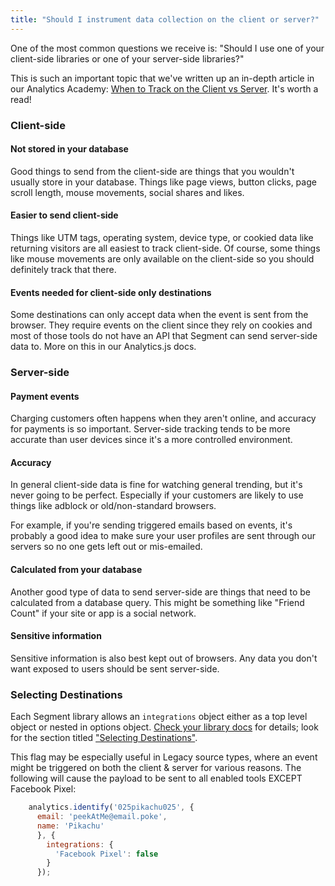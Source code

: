 ```yaml
---
title: "Should I instrument data collection on the client or server?"
---
```


One of the most common questions we receive is: "Should I use one of your client-side libraries or one of your server-side libraries?"

This is such an important topic that we've written up an in-depth article in our Analytics Academy: [When to Track on the Client vs Server](https://segment.com/academy/collecting-data/when-to-track-on-the-client-vs-server/). It's worth a read!

### Client-side

#### Not stored in your database

Good things to send from the client-side are things that you wouldn't usually store in your database. Things like page views, button clicks, page scroll length, mouse movements, social shares and likes.

#### Easier to send client-side

Things like UTM tags, operating system, device type, or cookied data like returning visitors are all easiest to track client-side. Of course, some things like mouse movements are only available on the client-side so you should definitely track that there.

#### Events needed for client-side only destinations

Some destinations can only accept data when the event is sent from the browser. They require events on the client since they rely on cookies and most of those tools do not have an API that Segment can send server-side data to. More on this in our Analytics.js docs.

### Server-side

#### Payment events

Charging customers often happens when they aren't online, and accuracy for payments is so important. Server-side tracking tends to be more accurate than user devices since it's a more controlled environment.

#### Accuracy

In general client-side data is fine for watching general trending, but it's never going to be perfect. Especially if your customers are likely to use things like adblock or old/non-standard browsers.

For example, if you're sending triggered emails based on events, it's probably a good idea to make sure your user profiles are sent through our servers so no one gets left out or mis-emailed.

#### Calculated from your database

Another good type of data to send server-side are things that need to be calculated from a database query. This might be something like "Friend Count" if your site or app is a social network.

#### Sensitive information

Sensitive information is also best kept out of browsers. Any data you don't want exposed to users should be sent server-side.

### Selecting Destinations

Each Segment library allows an `integrations` object either as a top level object or nested in options object. [Check your library docs](https://segment.com/docs/sources/) for details; look for the section titled ["Selecting Destinations"](https://segment.com/docs/sources/website/analytics.js/#selecting-integrations).

This flag may be especially useful in Legacy source types, where an event might be triggered on both the client & server for various reasons. The following will cause the payload to be sent to all enabled tools EXCEPT Facebook Pixel:

```js
    analytics.identify('025pikachu025', {
      email: 'peekAtMe@email.poke',
      name: 'Pikachu'
      }, {
        integrations: {
          'Facebook Pixel': false
        }
      });
```
